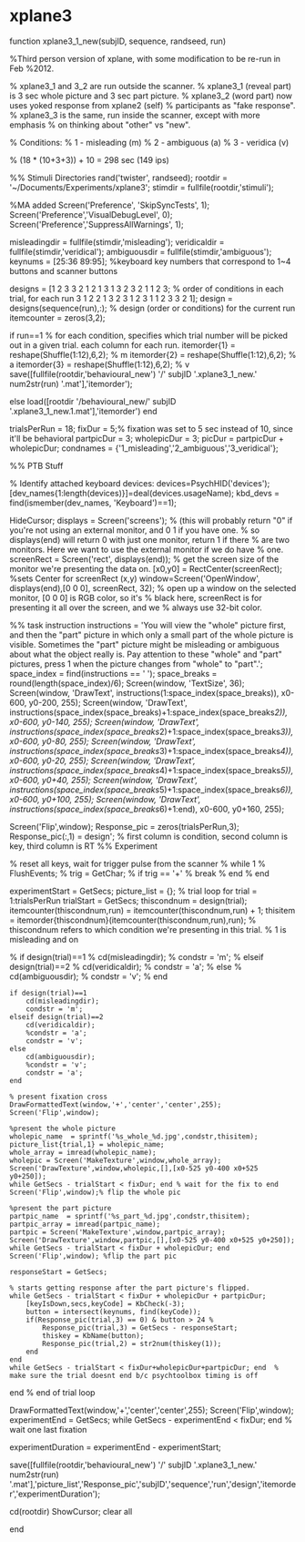 xplane3
=======
function xplane3_1_new(subjID, sequence, randseed, run)

%Third person version of xplane, with some modification to be re-run in Feb
%2012. 

% xplane3_1 and 3_2 are run outside the scanner. 
% xplane3_1 (reveal part) is 3 sec whole picture and 3 sec part picture.
% xplane3_2 (word part) now uses yoked response from xplane2 (self)
% participants as "fake response".
% xplane3_3 is the same, run inside the scanner, except with more emphasis
% on thinking about "other" vs "new".

% Conditions:
% 1 - misleading (m)
% 2 - ambiguous (a)
% 3 - veridica  (v)

% (18 * (10+3+3)) + 10 = 298 sec  (149 ips)

%% Stimuli Directories
rand('twister', randseed);
rootdir = '~/Documents/Experiments/xplane3';
stimdir = fullfile(rootdir,'stimuli');

%MA added
Screen('Preference', 'SkipSyncTests', 1);
Screen('Preference','VisualDebugLevel', 0);
Screen('Preference','SuppressAllWarnings', 1);

misleadingdir = fullfile(stimdir,'misleading');
veridicaldir  = fullfile(stimdir,'veridical');
ambiguousdir  = fullfile(stimdir,'ambiguous');
keynums = [25:36 89:95]; %keyboard key numbers that correspond to 1~4 buttons and scanner buttons

designs = [1 2 3 3 2 1 2 1 3 1 3 2 3 2 1 1 2 3; % order of conditions in each trial, for each run
    3 1 2 2 1 3 2 3 1 2 3 1 1 2 3 3 2 1];
design = designs(sequence(run),:); % design (order or conditions) for the current run
itemcounter = zeros(3,2);

if run==1 % for each condition, specifies which trial number will be picked out in a given trial. each column for each run.
    itemorder{1} = reshape(Shuffle(1:12),6,2); % m
    itemorder{2} = reshape(Shuffle(1:12),6,2); % a
    itemorder{3} = reshape(Shuffle(1:12),6,2); % v
    save([fullfile(rootdir,'behavioural_new') '/' subjID '.xplane3_1_new.' num2str(run) '.mat'],'itemorder');
    
else
    load([rootdir '/behavioural_new/' subjID '.xplane3_1_new.1.mat'],'itemorder')
end


trialsPerRun    = 18;
fixDur  = 5;% fixation was set to 5 sec instead of 10, since it'll be behavioral
partpicDur = 3;
wholepicDur = 3;
picDur = partpicDur + wholepicDur;
condnames = {'1_misleading','2_ambiguous','3_veridical'};

%% PTB Stuff

% Identify attached keyboard devices:
devices=PsychHID('devices');
[dev_names{1:length(devices)}]=deal(devices.usageName);
kbd_devs = find(ismember(dev_names, 'Keyboard')==1);

HideCursor;
displays = Screen('screens'); % (this will probably return "0" if you're not using an external monitor, and 0 1 if you have one.
% so displays(end) will return 0 with just one monitor, return 1 if there
% are two monitors. Here we want to use the external monitor if we do have
% one.
screenRect = Screen('rect', displays(end)); % get the screen size of the monitor we're presenting the data on.
[x0,y0] = RectCenter(screenRect); %sets Center for screenRect (x,y)
window=Screen('OpenWindow', displays(end),[0 0 0], screenRect, 32);
% open up a window on the selected monitor, [0 0 0] is RGB color, so it's
% black here, screenRect is for presenting it all over the screen, and we
% always use 32-bit color.

%% task instruction
instructions = 'You will view the "whole" picture first, and then the "part" picture in which only a small part of the whole picture is visible. Sometimes the "part" picture might be misleading or ambiguous about what the object really is. Pay attention to these "whole" and "part" pictures, press 1 when the picture changes from "whole" to "part".';
space_index = find(instructions == ' ');
space_breaks = round(length(space_index)/6);
Screen(window, 'TextSize', 36);
Screen(window, 'DrawText', instructions(1:space_index(space_breaks)), x0-600, y0-200, 255);
Screen(window, 'DrawText', instructions(space_index(space_breaks)+1:space_index(space_breaks*2)), x0-600, y0-140, 255);
Screen(window, 'DrawText', instructions(space_index(space_breaks*2)+1:space_index(space_breaks*3)), x0-600, y0-80, 255);
Screen(window, 'DrawText', instructions(space_index(space_breaks*3)+1:space_index(space_breaks*4)), x0-600, y0-20, 255);
Screen(window, 'DrawText', instructions(space_index(space_breaks*4)+1:space_index(space_breaks*5)), x0-600, y0+40, 255);
Screen(window, 'DrawText', instructions(space_index(space_breaks*5)+1:space_index(space_breaks*6)), x0-600, y0+100, 255);
Screen(window, 'DrawText', instructions(space_index(space_breaks*6)+1:end), x0-600, y0+160, 255);

Screen('Flip',window);
Response_pic = zeros(trialsPerRun,3);
Response_pic(:,1) = design'; % first column is condition, second column is key, third column is RT
%% Experiment

% reset all keys, wait for trigger pulse from the scanner
% while 1
%     FlushEvents;
%     trig = GetChar;
%     if trig == '+'
%         break
%     end
% end

experimentStart = GetSecs;
picture_list = {};
% trial loop
for trial = 1:trialsPerRun
    trialStart  = GetSecs;
    thiscondnum = design(trial);
    itemcounter(thiscondnum,run) = itemcounter(thiscondnum,run) + 1;
    thisitem    = itemorder{thiscondnum}(itemcounter(thiscondnum,run),run);
    % thiscondnum refers to which condition we're presenting in this trial.
    % 1 is misleading and on
    
%     if design(trial)==1
%         cd(misleadingdir);
%         condstr = 'm';
%     elseif design(trial)==2
%         cd(veridicaldir);
%         condstr = 'a';
%     else
%         cd(ambiguousdir);
%         condstr = 'v';
%     end
    
    if design(trial)==1
        cd(misleadingdir);
        condstr = 'm';
    elseif design(trial)==2
        cd(veridicaldir);
        %condstr = 'a';
        condstr = 'v';
    else
        cd(ambiguousdir);
        %condstr = 'v';
        condstr = 'a';
    end
    
    % present fixation cross
    DrawFormattedText(window,'+','center','center',255);
    Screen('Flip',window);
    
    %present the whole picture
    wholepic_name  = sprintf('%s_whole_%d.jpg',condstr,thisitem);
    picture_list{trial,1} = wholepic_name;
    whole_array = imread(wholepic_name);
    wholepic = Screen('MakeTexture',window,whole_array);
    Screen('DrawTexture',window,wholepic,[],[x0-525 y0-400 x0+525 y0+250]);
    while GetSecs - trialStart < fixDur; end % wait for the fix to end
    Screen('Flip',window);% flip the whole pic
    
    %present the part picture
    partpic_name  = sprintf('%s_part_%d.jpg',condstr,thisitem);
    partpic_array = imread(partpic_name);
    partpic = Screen('MakeTexture',window,partpic_array);
    Screen('DrawTexture',window,partpic,[],[x0-525 y0-400 x0+525 y0+250]);
    while GetSecs - trialStart < fixDur + wholepicDur; end
    Screen('Flip',window); %flip the part pic
    
    responseStart = GetSecs;

    % starts getting response after the part picture's flipped.
    while GetSecs - trialStart < fixDur + wholepicDur + partpicDur;
        [keyIsDown,secs,keyCode] = KbCheck(-3);
        button = intersect(keynums, find(keyCode));
        if(Response_pic(trial,3) == 0) & button > 24 %
            Response_pic(trial,3) = GetSecs - responseStart;
            thiskey = KbName(button);
            Response_pic(trial,2) = str2num(thiskey(1));
        end
    end
    while GetSecs - trialStart < fixDur+wholepicDur+partpicDur; end  % make sure the trial doesnt end b/c psychtoolbox timing is off
end % end of trial loop

DrawFormattedText(window,'+','center','center',255);
Screen('Flip',window);
experimentEnd = GetSecs;
while GetSecs - experimentEnd < fixDur; end % wait one last fixation

experimentDuration = experimentEnd - experimentStart;

save([fullfile(rootdir,'behavioural_new') '/' subjID '.xplane3_1_new.' num2str(run) '.mat'],'picture_list','Response_pic','subjID','sequence','run','design','itemorder','experimentDuration');


cd(rootdir)
ShowCursor;
clear all

end
